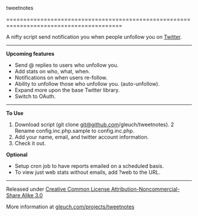 tweetnotes

========================================================================================

A nifty script send notification you when people unfollow you on [Twitter](http://www.twitter.com).

----------------------------------------------------------------------------------------


**Upcoming features**
*   Send @ replies to users who unfollow you.
*   Add stats on who, what, when.
*   Notifications on when users re-follow.
*   Ability to unfollow those who unfollow you. (auto-unfollow).
*   Expand more upon the base Twitter library.
*   Switch to OAuth.


----------------------------------------------------------------------------------------


**To Use**
1.  Download script (git clone git@github.com/gleuch/tweetnotes).
2   Rename config.inc.php.sample to config.inc.php.
3.  Add your name, email, and twitter account information.
4.  Check it out.

**Optional**
*   Setup cron job to have reports emailed on a scheduled basis.
*   To view just web stats without emails, add ?web to the URL.


----------------------------------------------------------------------------------------

Released under [Creative Common License Attribution-Noncommercial-Share Alike 3.0](http://creativecommons.org/licenses/by-nc-sa/3.0/us/)

More information at [gleuch.com/projects/tweetnotes](http://www.gleuch.com/projects/tweetnotes)